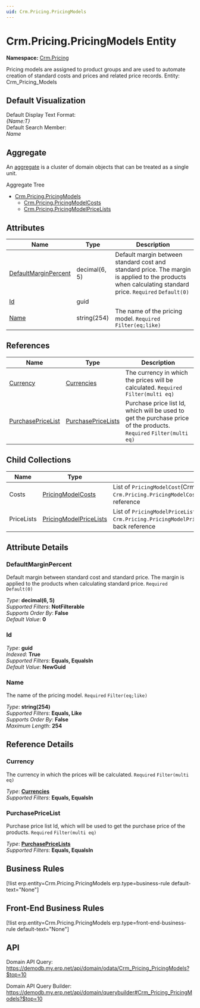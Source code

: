 ```yaml
---
uid: Crm.Pricing.PricingModels
---
```

# Crm.Pricing.PricingModels Entity

**Namespace:** [Crm.Pricing](Crm.Pricing.md)  

Pricing models are assigned to product groups and are used to automate creation of standard costs and prices and related price records. Entity: Crm_Pricing_Models

## Default Visualization
Default Display Text Format:  
_{Name:T}_  
Default Search Member:  
_Name_  

## Aggregate
An [aggregate](https://docs.erp.net/tech/advanced/concepts/aggregates.html) is a cluster of domain objects that can be treated as a single unit.  

Aggregate Tree  
* [Crm.Pricing.PricingModels](Crm.Pricing.PricingModels.md)  
  * [Crm.Pricing.PricingModelCosts](Crm.Pricing.PricingModelCosts.md)  
  * [Crm.Pricing.PricingModelPriceLists](Crm.Pricing.PricingModelPriceLists.md)  

## Attributes

| Name | Type | Description |
| ---- | ---- | --- |
| [DefaultMarginPercent](Crm.Pricing.PricingModels.md#defaultmarginpercent) | decimal(6, 5) | Default margin between standard cost and standard price. The margin is applied to the products when calculating standard price. `Required` `Default(0)` 
| [Id](Crm.Pricing.PricingModels.md#id) | guid |  
| [Name](Crm.Pricing.PricingModels.md#name) | string(254) | The name of the pricing model. `Required` `Filter(eq;like)` 

## References

| Name | Type | Description |
| ---- | ---- | --- |
| [Currency](Crm.Pricing.PricingModels.md#currency) | [Currencies](General.Currencies.md) | The currency in which the prices will be calculated. `Required` `Filter(multi eq)` |
| [PurchasePriceList](Crm.Pricing.PricingModels.md#purchasepricelist) | [PurchasePriceLists](Logistics.Procurement.PurchasePriceLists.md) | Purchase price list Id, which will be used to get the purchase price of the products. `Required` `Filter(multi eq)` |

## Child Collections

| Name | Type | Description |
| ---- | ---- | --- |
| Costs | [PricingModelCosts](Crm.Pricing.PricingModelCosts.md) | List of `PricingModelCost`(Crm.Pricing.PricingModelCosts.md) child objects, based on the `Crm.Pricing.PricingModelCost.PricingModel`(Crm.Pricing.PricingModelCosts.md#pricingmodel) back reference 
| PriceLists | [PricingModelPriceLists](Crm.Pricing.PricingModelPriceLists.md) | List of `PricingModelPriceList`(Crm.Pricing.PricingModelPriceLists.md) child objects, based on the `Crm.Pricing.PricingModelPriceList.PricingModel`(Crm.Pricing.PricingModelPriceLists.md#pricingmodel) back reference 


## Attribute Details

### DefaultMarginPercent

Default margin between standard cost and standard price. The margin is applied to the products when calculating standard price. `Required` `Default(0)`

_Type_: **decimal(6, 5)**  
_Supported Filters_: **NotFilterable**  
_Supports Order By_: **False**  
_Default Value_: **0**  

### Id

_Type_: **guid**  
_Indexed_: **True**  
_Supported Filters_: **Equals, EqualsIn**  
_Default Value_: **NewGuid**  

### Name

The name of the pricing model. `Required` `Filter(eq;like)`

_Type_: **string(254)**  
_Supported Filters_: **Equals, Like**  
_Supports Order By_: **False**  
_Maximum Length_: **254**  


## Reference Details

### Currency

The currency in which the prices will be calculated. `Required` `Filter(multi eq)`

_Type_: **[Currencies](General.Currencies.md)**  
_Supported Filters_: **Equals, EqualsIn**  

### PurchasePriceList

Purchase price list Id, which will be used to get the purchase price of the products. `Required` `Filter(multi eq)`

_Type_: **[PurchasePriceLists](Logistics.Procurement.PurchasePriceLists.md)**  
_Supported Filters_: **Equals, EqualsIn**  



## Business Rules

[!list erp.entity=Crm.Pricing.PricingModels erp.type=business-rule default-text="None"]

## Front-End Business Rules

[!list erp.entity=Crm.Pricing.PricingModels erp.type=front-end-business-rule default-text="None"]

## API

Domain API Query:
<https://demodb.my.erp.net/api/domain/odata/Crm_Pricing_PricingModels?$top=10>

Domain API Query Builder:
<https://demodb.my.erp.net/api/domain/querybuilder#Crm_Pricing_PricingModels?$top=10>

